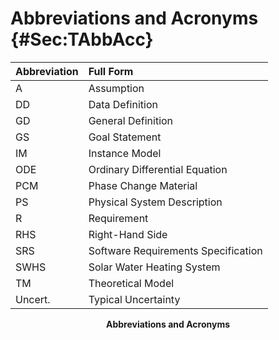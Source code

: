 # Abbreviations and Acronyms {#Sec:TAbbAcc}

<div id="Table:TAbbAcc"></div>

|Abbreviation|Full Form                          |
|:-----------|:----------------------------------|
|A           |Assumption                         |
|DD          |Data Definition                    |
|GD          |General Definition                 |
|GS          |Goal Statement                     |
|IM          |Instance Model                     |
|ODE         |Ordinary Differential Equation     |
|PCM         |Phase Change Material              |
|PS          |Physical System Description        |
|R           |Requirement                        |
|RHS         |Right-Hand Side                    |
|SRS         |Software Requirements Specification|
|SWHS        |Solar Water Heating System         |
|TM          |Theoretical Model                  |
|Uncert.     |Typical Uncertainty                |

**<p align="center">Abbreviations and Acronyms</p>**
